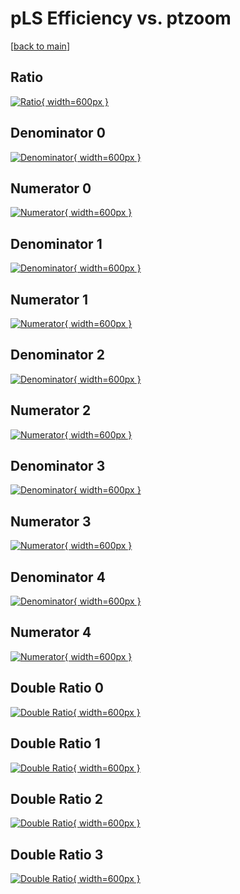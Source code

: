 # pLS Efficiency vs. ptzoom

[[back to main](./)]



## Ratio

[![Ratio](../mtv/var/pLS_xtr_0_1_eff_ptzoom.png){ width=600px }](../mtv/var/pLS_xtr_0_1_eff_ptzoom.pdf)

## Denominator 0

[![Denominator](../mtv/den/pLS_xtr_0_1_eff_ptzoom_den0.png){ width=600px }](../mtv/den/pLS_xtr_0_1_eff_ptzoom_den0.pdf)

## Numerator 0

[![Numerator](../mtv/num/pLS_xtr_0_1_eff_ptzoom_num0.png){ width=600px }](../mtv/num/pLS_xtr_0_1_eff_ptzoom_num0.pdf)

## Denominator 1

[![Denominator](../mtv/den/pLS_xtr_0_1_eff_ptzoom_den1.png){ width=600px }](../mtv/den/pLS_xtr_0_1_eff_ptzoom_den1.pdf)

## Numerator 1

[![Numerator](../mtv/num/pLS_xtr_0_1_eff_ptzoom_num1.png){ width=600px }](../mtv/num/pLS_xtr_0_1_eff_ptzoom_num1.pdf)

## Denominator 2

[![Denominator](../mtv/den/pLS_xtr_0_1_eff_ptzoom_den2.png){ width=600px }](../mtv/den/pLS_xtr_0_1_eff_ptzoom_den2.pdf)

## Numerator 2

[![Numerator](../mtv/num/pLS_xtr_0_1_eff_ptzoom_num2.png){ width=600px }](../mtv/num/pLS_xtr_0_1_eff_ptzoom_num2.pdf)

## Denominator 3

[![Denominator](../mtv/den/pLS_xtr_0_1_eff_ptzoom_den3.png){ width=600px }](../mtv/den/pLS_xtr_0_1_eff_ptzoom_den3.pdf)

## Numerator 3

[![Numerator](../mtv/num/pLS_xtr_0_1_eff_ptzoom_num3.png){ width=600px }](../mtv/num/pLS_xtr_0_1_eff_ptzoom_num3.pdf)

## Denominator 4

[![Denominator](../mtv/den/pLS_xtr_0_1_eff_ptzoom_den4.png){ width=600px }](../mtv/den/pLS_xtr_0_1_eff_ptzoom_den4.pdf)

## Numerator 4

[![Numerator](../mtv/num/pLS_xtr_0_1_eff_ptzoom_num4.png){ width=600px }](../mtv/num/pLS_xtr_0_1_eff_ptzoom_num4.pdf)

## Double Ratio 0

[![Double Ratio](../mtv/ratio/pLS_xtr_0_1_eff_ptzoom_ratio0.png){ width=600px }](../mtv/ratio/pLS_xtr_0_1_eff_ptzoom_ratio0.pdf)

## Double Ratio 1

[![Double Ratio](../mtv/ratio/pLS_xtr_0_1_eff_ptzoom_ratio1.png){ width=600px }](../mtv/ratio/pLS_xtr_0_1_eff_ptzoom_ratio1.pdf)

## Double Ratio 2

[![Double Ratio](../mtv/ratio/pLS_xtr_0_1_eff_ptzoom_ratio2.png){ width=600px }](../mtv/ratio/pLS_xtr_0_1_eff_ptzoom_ratio2.pdf)

## Double Ratio 3

[![Double Ratio](../mtv/ratio/pLS_xtr_0_1_eff_ptzoom_ratio3.png){ width=600px }](../mtv/ratio/pLS_xtr_0_1_eff_ptzoom_ratio3.pdf)

